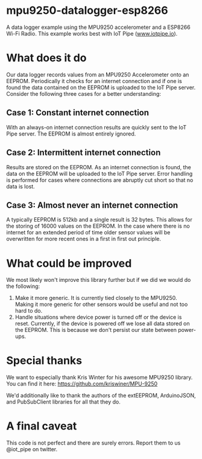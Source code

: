 # mpu9250-datalogger-esp8266
A data logger example using the MPU9250 accelerometer and a ESP8266 Wi-Fi Radio.  This example works best with IoT Pipe (www.iotpipe.io).

# What does it do
Our data logger records values from an MPU9250 Accelerometer onto an EEPROM.  Periodically it checks for an internet connection and if one is found the data contained on the EEPROM is uploaded to the IoT Pipe server.  Consider the following three cases for a better understanding:

## Case 1: Constant internet connection
With an always-on internet connection results are quickly sent to the IoT Pipe server.  The EEPROM is almost entirely ignored.

## Case 2: Intermittent internet connection
Results are stored on the EEPROM.  As an internet connection is found, the data on the EEPROM will be uploaded to the IoT Pipe server.  Error handling is performed for cases where connections are abruptly cut short so that no data is lost.

## Case 3: Almost never an internet connection
A typically EEPROM is 512kb and a single result is 32 bytes.  This allows for the storing of 16000 values on the EEPROM.  In the case where there is no internet for an extended period of time older sensor values will be overwritten for more recent ones in a first in first out principle.

# What could be improved
We most likely won't improve this library further but if we did we would do the following:
1. Make it more generic.  It is currently tied closely to the MPU9250.  Making it more generic for other sensors would be useful and not too hard to do.
2. Handle situations where device power is turned off or the device is reset.  Currently, if the device is powered off we lose all data stored on the EEPROM.  This is because we don't persist our state between power-ups.

# Special thanks
We want to especially thank Kris Winter for his awesome MPU9250 library.  You can find it here: https://github.com/kriswiner/MPU-9250

We'd additionally like to thank the authors of the extEEPROM, ArduinoJSON, and PubSubClient libraries for all that they do.

# A final caveat
This code is not perfect and there are surely errors.  Report them to us @iot_pipe on twitter.  
